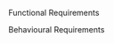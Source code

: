 Functional Requirements

<!-- Development focuses on a single page application (SPA) called Interview Scheduler, built using React. -->
<!-- Data is persisted by the API server using a PostgreSQL database. -->
<!-- The client application communicates with an API server over HTTP, using the JSON format. -->
<!-- Jest tests are used through the development of the project. -->

Behavioural Requirements

<!-- Interviews can be booked between Monday and Friday. -->
<!-- A user can switch between weekdays. -->
<!-- A user can book an interview in an empty appointment slot. -->
<!-- Interviews are booked by typing in a student name and clicking on an interviewer from a list of available interviewers. -->

<!-- A user can cancel an existing interview. -->

<!-- A user can edit the details of an existing interview. -->

<!-- The list of days informs the user how many slots are available for each day. -->

<!-- The expected day updates the number of spots available when an interview is booked or canceled. -->

<!-- A user is presented with a confirmation when they attempt to cancel an interview. -->
<!-- A user is shown an error if an interview cannot be saved or deleted. -->
<!-- A user is shown a status indicator while asynchronous operations are in progress. -->
<!-- When the user presses the close button of the error they are returned to the Form or Show view (skipping Status and Confirm). -->

<!-- The application makes API requests to load and persist data. We do not lose data after a browser refresh. -->
